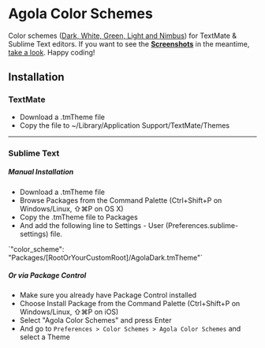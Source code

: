 # Agola Color Schemes
Color schemes (<a href="http://underlinewords.github.io/Agola-Color-Schemes">Dark, White, Green, Light and Nimbus</a>) for TextMate &amp; Sublime Text editors. If you want to see the <a href="http://underlinewords.github.io/Agola-Color-Schemes"><b>Screenshots</b></a> in the meantime, <a href="http://underlinewords.github.io/Agola-Color-Schemes">take a look</a>. Happy coding!

## Installation

### TextMate
 - Download a .tmTheme file
 - Copy the file to ~/Library/Application Support/TextMate/Themes

----------
### Sublime Text
##### Manual Installation
- Download a .tmTheme file
- Browse Packages from the Command Palette (Ctrl+Shift+P on Windows/Linux, ⇧⌘P on OS X)
- Copy the .tmTheme file to Packages
- And add the following line to Settings - User (Preferences.sublime-settings) file.
<p>`"color_scheme": "Packages/[RootOrYourCustomRoot]/AgolaDark.tmTheme"`</p>

##### Or via Package Control
- Make sure you already have Package Control installed
- Choose Install Package from the Command Palette (Ctrl+Shift+P on Windows/Linux, ⇧⌘P on iOS)
- Select "Agola Color Schemes" and press Enter
- And go to `Preferences > Color Schemes > Agola Color Schemes` and select a Theme